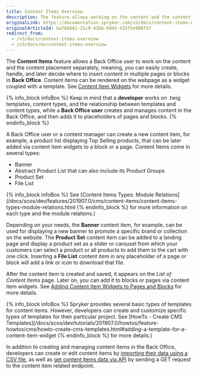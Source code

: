 ```yaml
---
title: Content Items Overview
description: The feature allows working on the content and the content placement separately, meaning, you can easily create and later decide where to insert content
originalLink: https://documentation.spryker.com/v3/docs/content-items-overview
originalArticleId: ba7b6561-21c9-43bb-9d45-425f5e908f5f
redirect_from:
  - /v3/docs/content-items-overview
  - /v3/docs/en/content-items-overview
---
```


The **Content Items** feature allows a Back Office user to work on the content and the content placement separately, meaning, you can easily create, handle, and later decide where to insert content in multiple pages or blocks in **Back Office**. Content items can be rendered on the webpage as a widget coupled with a template. See [Content Item Widgets](/docs/scos/dev/features/201907.0/cms/content-item-widgets/content-items-widgets-overview.html) for more details.

{% info_block infoBox %}
Keep in mind that a **developer** works on .twig templates, content types, and the relationship between templates and content types, while a **Back Office user** creates and manages content in the Back Office, and then adds it to placeholders of pages and blocks.
{% endinfo_block %}

A Back Office user or a content manager can create a new content item, for example, a product list displaying Top Selling products, that can be later added via content item widgets to a block or a page. Content Items come in several types:

* Banner
* Abstract Product List that can also include its Product Groups
* Product Set
* File List 

{% info_block infoBox %}
See [Content Items Types: Module Relations](/docs/scos/dev/features/201907.0/cms/content-items/content-items-types-module-relations.html
{% endinfo_block %} for more information on each type and the module relations.)

Depending on your needs, the **Banner** content item, for example, can be used for displaying a new banner to promote a specific brand or collection on the website. The **Product Set** content item can be added to a landing page and display a product set as a slider or carousel from which your customers can select a product or all products to add them to the cart with one click. Inserting a **File List** content item in any placeholder of a page or block will add a link or icon to download that file.

After the content item is created and saved, it appears on the _List of Content Items_ page. Later on, you can add it to blocks or pages via content item widgets. See [Adding Content Item Widgets to Pages and Blocks](/docs/scos/user/user-guides/201907.0/back-office-user-guide/content-management/content-item-widgets/adding-content-item-widgets-to-pages-and-blocks.html) for more details.

{% info_block infoBox %}
Spryker provides several basic types of templates for content items. However, developers can create and customize specific types of templates for their particular project. See [HowTo - Create CMS Templates](/docs/scos/dev/tutorials/201907.0/howtos/feature-howtos/cms/howto-create-cms-templates.html#adding-a-template-for-a-content-item-widget
{% endinfo_block %} for more details.)

In addition to creating and managing content items in the Back Office, developers can create or edit content items by [importing their data using a CSV file](/docs/scos/dev/developer-guides/201907.0/development-guide/back-end/data-manipulation/data-ingestion/data-importers/data-importers-overview-and-implementation.html), as well as [get content items data via API](/docs/scos/dev/glue-api/201907.0/glue-api-storefront-guides/retrieving-content-item-data/retrieving-content-item-data.html) by sending a GET request to the content item related endpoint. 
